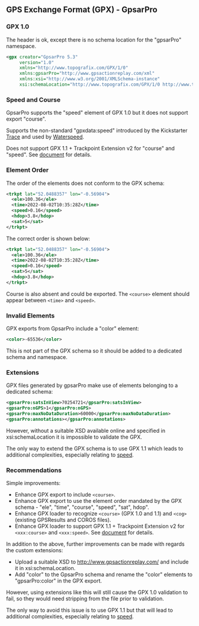 ## GPS Exchange Format (GPX) - GpsarPro

### GPX 1.0

The header is ok, except there is no schema location for the "gpsarPro" namespace.

```xml
<gpx creator="GpsarPro 5.3"
     version="1.0"
     xmlns="http://www.topografix.com/GPX/1/0"
     xmlns:gpsarPro="http://www.gpsactionreplay.com/xml"
     xmlns:xsi="http://www.w3.org/2001/XMLSchema-instance"
     xsi:schemaLocation="http://www.topografix.com/GPX/1/0 http://www.topografix.com/GPX/1/0/gpx.xsd">
```



### Speed and Course

GpsarPro supports the "speed" element of GPX 1.0 but it does not support export "course".

Supports the non-standard "gpxdata:speed" introduced by the Kickstarter [Trace](https://www.kickstarter.com/projects/activereplay/trace-the-most-advanced-activity-monitor-for-actio) and used by [Waterspeed](https://waterspeedapp.com/).

Does not support GPX 1.1 + Trackpoint Extension v2 for "course" and "speed". See [document](../speed.md) for details.



### Element Order

The order of the elements does not conform to the GPX schema:

```xml
<trkpt lat="52.0488357" lon="-0.56904">
  <ele>100.36</ele>
  <time>2022-08-02T10:35:28Z</time>
  <speed>0.16</speed>
  <hdop>3.8</hdop>
  <sat>5</sat>
</trkpt>
```

The correct order is shown below:

```xml
<trkpt lat="52.0488357" lon="-0.56904">
  <ele>100.36</ele>
  <time>2022-08-02T10:35:28Z</time>
  <speed>0.16</speed>
  <sat>5</sat>
  <hdop>3.8</hdop>
</trkpt>
```

Course is also absent and could be exported. The `<course>` element should appear between `<time>` and `<speed>`.



### Invalid Elements

GPX exports from GpsarPro include a "color" element:

```xml
<color>-65536</color>
```

This is not part of the GPX schema so it should be added to a dedicated schema and namespace.



### Extensions

GPX files generated by gpsarPro make use of elements belonging to a dedicated schema:

```xml
<gpsarPro:satsInView>70254721</gpsarPro:satsInView>
<gpsarPro:nGPS>1</gpsarPro:nGPS>
<gpsarPro:maxNoDataDuration>60000</gpsarPro:maxNoDataDuration>
<gpsarPro:annotations></gpsarPro:annotations>
```

However, without a suitable XSD available online and specified in xsi:schemaLocation it is impossible to validate the GPX.

The only way to extend the GPX schema is to use GPX 1.1 which leads to additional complexities, especially relating to [speed](../speed.md).



### Recommendations

Simple improvements:

- Enhance GPX export to include `<course>`.
- Enhance GPX export to use the element order mandated by the GPX schema - "ele", "time", "course", "speed", "sat", hdop".
- Enhance GPX loader to recognize `<course>` (GPX 1.0 and 1.1) and `<cog>` (existing GPSResults and COROS files).
- Enhance GPX loader to support GPX 1.1 + Trackpoint Extension v2 for `<xxx:course>` and `<xxx:speed>`. See [document](../speed.md) for details.

In addition to the above, further improvements can be made with regards the custom extensions:

- Upload a suitable XSD to http://www.gpsactionreplay.com/ and include it in xsi:schemaLocation.
- Add "color" to the GpsarPro schema and rename the "color" elements to "gpsarPro:color" in the GPX export.

However, using extensions like this will still cause the GPX 1.0 validation to fail, so they would need stripping from the file prior to validation.

The only way to avoid this issue is to use GPX 1.1 but that will lead to additional complexities, especially relating to [speed](../speed.md).
